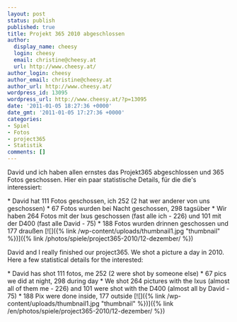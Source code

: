 ```yaml
---
layout: post
status: publish
published: true
title: Projekt 365 2010 abgeschlossen
author:
  display_name: cheesy
  login: cheesy
  email: christine@cheesy.at
  url: http://www.cheesy.at/
author_login: cheesy
author_email: christine@cheesy.at
author_url: http://www.cheesy.at/
wordpress_id: 13095
wordpress_url: http://www.cheesy.at/?p=13095
date: '2011-01-05 18:27:36 +0000'
date_gmt: '2011-01-05 17:27:36 +0000'
categories:
- Spiel
- Fotos
- project365
- Statistik
comments: []
---
```

<!--:de-->David und ich haben allen ernstes das Projekt365 abgeschlossen und 365 Fotos geschossen. Hier ein paar statistische Details, für die die's interessiert:
\* David hat 111 Fotos geschossen, ich 252 (2 hat wer anderer von uns geschossen)
\* 67 Fotos wurden bei Nacht geschossen, 298 tagsüber
\* Wir haben 264 Fotos mit der Ixus geschossen (fast alle ich - 226) und 101 mit der D400 (fast alle David - 75)
\* 188 Fotos wurden drinnen geschossen und 177 draußen
[![]({% link /wp-content/uploads/thumbnail1.jpg "thumbnail" %})]({% link /photos/spiele/project365-2010/12-dezember/ %})
<!--:--><!--:en-->David and I really finished our project365. We shot a picture a day in 2010. Here a few statistical details for the interested:
\* David has shot 111 fotos, me 252 (2 were shot by someone else)
\* 67 pics we did at night, 298 during day
\* We shot 264 pictures with the Ixus (almost all of them me - 226) and 101 were shot with the D400 (almost all by David - 75)
\* 188 Pix were done inside, 177 outside
[![]({% link /wp-content/uploads/thumbnail1.jpg "thumbnail" %})]({% link /en/photos/spiele/project365-2010/12-dezember/ %})
<!--:-->
